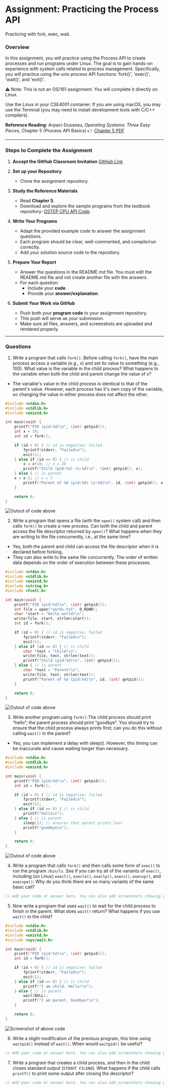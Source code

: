 # Assignment: Practicing the Process API
Practicing with fork, exec, wait. 

### Overview

In this assignment, you will practice using the Process API to create processes and run programs under Linux. The goal is to gain hands-on experience with system calls related to process management. Specifically, you will practice using the unix process API functions 'fork()', 'exec()', 'wait()', and 'exit()'. 

⚠️ Note: This is not an OS/161 assignment. You will complete it directly on Linux. 

Use the Linux in your CSE4001 container. If you are using macOS, you may use the Terminal (you may need to install development tools with C/C++ compilers). 

**Reference Reading**: Arpaci-Dusseau, *Operating Systems: Three Easy Pieces*, Chapter 5 (Process API Basics)
 👉 [Chapter 5 PDF](http://pages.cs.wisc.edu/~remzi/OSTEP/cpu-api.pdf)

---

### **Steps to Complete the Assignment**

1. **Accept the GitHub Classroom Invitation**
    [GitHub Link](https://classroom.github.com/a/FZh4BrQG)
2. **Set up your Repository**
   - Clone the assignment repository.
3. **Study the Reference Materials**
   - Read **Chapter 5**.
   - Download and explore the sample programs from the textbook repository:
      [OSTEP CPU API Code](https://github.com/remzi-arpacidusseau/ostep-code/tree/master/cpu-api).
4. **Write Your Programs**
   - Adapt the provided example code to answer the assignment questions.
   - Each program should be clear, well-commented, and compile/run correctly.
   - Add your solution source code to the repository.

5. **Prepare Your Report**
   - Answer the questions in the README.md file. You must edit the README.md file and not create another file with the answers. 
   - For each question:
     - Include your **code**.
     - Provide your **answer/explanation**.
6. **Submit Your Work via GitHub**
   - Push both your **program code** to your assignment repository.
   - This push will serve as your submission.
   - Make sure all files, answers, and screenshots are uploaded and rendered properly.








---
### Questions
1. Write a program that calls `fork()`. Before calling `fork()`, have the main process access a variable (e.g., x) and set its value to something (e.g., 100). What value is the variable in the child process? What happens to the variable when both the child and parent change the value of x?


- The variable's value in the child process is identical to that of the parent's value. However, each process has it's own copy of the variable, so changing the value in either process does not affect the other.
```cpp  
#include <stdio.h>
#include <stdlib.h>
#include <unistd.h>

int main(void) {
    printf("PID (pid:%d)\n", (int) getpid());
    int x = 10;
    int id = fork();

    if (id < 0) { // id is negative; failed
        fprintf(stderr, "Failed\n");
        exit(1);
    } else if (id == 0) { // is child
        x = x+10; // x = 20
        printf("Child (pid:%d) (x:%d)\n", (int) getpid(), x);
    } else { // is parent
	x = x-5; // x = 5
        printf("Parent of %d (pid:%d) (x:%d)\n", id, (int) getpid(), x);
    }

    return 0;
}
```
![Outout of code above](question1.png)

2. Write a program that opens a file (with the `open()` system call) and then calls `fork()` to create a new process. Can both the child and parent access the file descriptor returned by `open()`? What happens when they are writing to the file concurrently, i.e., at the same time?
- Yes, both the parent and child can access the file descriptor when it is declared before forking.
- They can also write to the same file concurrently. The order of written data depends on the order of execution between these processes.
```cpp
#include <stdio.h>
#include <stdlib.h>
#include <unistd.h>
#include <string.h>
#include <fcntl.h>

int main(void) {
    printf("PID (pid:%d)\n", (int) getpid());
    int file = open("words.txt", O_RDWR);
    char *start = "Hello world!\n";
    write(file, start, strlen(start));
    int id = fork();

    if (id < 0) { // id is negative; failed
        fprintf(stderr, "Failed\n");
        exit(1);
    } else if (id == 0) { // is child
        char *text = "Child!\n";
        write(file, text, strlen(text));
        printf("Child (pid:%d)\n", (int) getpid());
    } else { // is parent
        char *text = "Parent!\n";
        write(file, text, strlen(text));
        printf("Parent of %d (pid:%d)\n", id, (int) getpid());
    }

    return 0;
}
```
![Outout of code above](question2.png)

3. Write another program using `fork()`.The child process should print “hello”; the parent process should print “goodbye”. You should try to ensure that the child process always prints first; can you do this without calling `wait()` in the parent?
- Yes, you can implement a delay with sleep(). However, this timing can be inaccurate and cause waiting longer than necessary.
```cpp
#include <stdio.h>
#include <stdlib.h>
#include <unistd.h>

int main(void) {
    printf("PID (pid:%d)\n", (int) getpid());
    int id = fork();

    if (id < 0) { // id is negative; failed
        fprintf(stderr, "Failed\n");
        exit(1);
    } else if (id == 0) { // is child
        printf("hello\n");
    } else { // is parent
        sleep(1); // ensures that parent prints last
        printf("goodbye\n");
    }

    return 0;
}
```
![Outout of code above](question3.png)

4. Write a program that calls `fork()` and then calls some form of `exec()` to run the program `/bin/ls`. See if you can try all of the variants of `exec()`, including (on Linux) `execl()`, `execle()`, `execlp()`, `execv()`, `execvp()`, and `execvpe()`. Why do you think there are so many variants of the same basic call?

```cpp
// Add your code or answer here. You can also add screenshots showing your program's execution.  
```

5. Now write a program that uses `wait()` to wait for the child process to finish in the parent. What does `wait()` return? What happens if you use `wait()` in the child?

```cpp
#include <stdio.h>
#include <stdlib.h>
#include <unistd.h>
#include <sys/wait.h>

int main(void) {
    printf("PID (pid:%d)\n", (int) getpid());
    int id = fork();

    if (id < 0) { // id is negative; failed
        fprintf(stderr, "Failed\n");
        exit(1);
    } else if (id == 0) { // is child
        printf("I am child. Hello!\n");
    } else { // is parent
        wait(NULL);
        printf("I am parent. Goodbye!\n");
    }

    return 0;
}
```
![Screenshot of above code](question5.png)

6. Write a slight modification of the previous program, this time using `waitpid()` instead of `wait()`. When would `waitpid()` be useful?

```cpp
// Add your code or answer here. You can also add screenshots showing your program's execution.  
```

7. Write a program that creates a child process, and then in the child closes standard output (`STDOUT FILENO`). What happens if the child calls `printf()` to print some output after closing the descriptor?

```cpp
// Add your code or answer here. You can also add screenshots showing your program's execution.  
```

